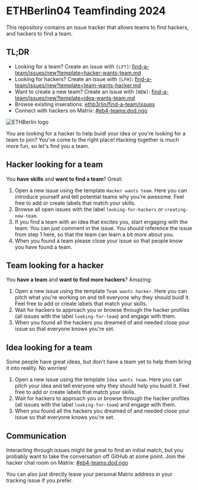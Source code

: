 # ETHBerlin04 Teamfinding 2024

This repository contains an issue tracker that allows teams to find hackers, and hackers to find a team.

## TL;DR

-   Looking for a team? Create an issue with `[LFT]`: [find-a-team/issues/new?template=hacker-wants-team.md](https://github.com/ethb3rlin/find-a-team/issues/new?assignees=&labels=looking-for-team&template=hacker-wants-team.md&title=%5BLFT%5D%3A+)
-   Looking for hackers? Create an issue with `[LFH]`: [find-a-team/issues/new?template=team-wants-hacker.md](https://github.com/ethb3rlin/find-a-team/issues/new?assignees=&labels=looking-for-hackers&template=team-wants-hacker.md&title=%5BLFH%5D%3A+)
-   Want to create a new team? Create an issue with `[NEW]`: [find-a-team/issues/new?template=idea-wants-team.md](https://github.com/ethb3rlin/find-a-team/issues/new?assignees=&labels=creating-new-team&template=idea-wants-team.md&title=%5BNEW%5D%3A+)
-   Browse existing inserations: [ethb3rlin/find-a-team/issues](https://github.com/ethb3rlin/find-a-team/issues)
-   Connect with hackers on Matrix: [#eb4-teams:dod.ngo](https://matrix.to/#/#eb4-teams:dod.ngo)


![ETHBerlin logo](https://ethberlin.org/card.png)

You are looking for a hacker to help buidl your idea or you're looking for a team to join? You've come to the right place! Hacking together is much more fun, so let's find you a team.

## Hacker looking for a team

You **have skills** and **want to find a team**? Great:

1.  Open a new issue using the template `Hacker wants team`. Here you can introduce yourself and tell potential teams why you're awesome. Feel free to add or create labels that match your skills.
2.  Browse all open issues with the label `looking-for-hackers` or `creating-new-team`.
3.  If you find a team with an idea that excites you, start engaging with the team. You can just comment in the issue. You should reference the issue from step 1 here, so that the team can learn a bit more about you.
4.  When you found a team please close your issue so that people know you have found a team.

## Team looking for a hacker

You **have a team** and **want to find more hackers**? Amazing:

1.  Open a new issue using the template `Team wants hacker`. Here you can pitch what you're working on and tell everyone why they should buidl it.  Feel free to add or create labels that match your skills.
2.  Wait for hackers to approach you or browse through the hacker profiles (all issues with the label `looking-for-team`) and engage with them.
3.  When you found all the hackers you dreamed of and needed close your issue so that everyone knows you're set.

## Idea looking for a team

Some people have great ideas, but don't have a team yet to help them bring it into reality. No worries!

1.  Open a new issue using the template `Idea wants team`. Here you can pitch your idea and tell everyone why they should help you buidl it.  Feel free to add or create labels that match your skills.
2.  Wait for hackers to approach you or browse through the hacker profiles (all issues with the label `looking-for-team`) and engage with them.
3.  When you found all the hackers you dreamed of and needed close your issue so that everyone knows you're set.

## Communication

Interacting through issues might be great to find an initial match, but you probably want to take the conversation off GitHub at some point.  Join the hacker chat room on Matrix: [#eb4-teams:dod.ngo](https://matrix.to/#/#eb4-teams:dod.ngo)

You can also just directly leave your personal Matrix address in your tracking issue if you prefer.
